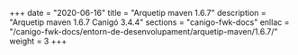 +++
date        = "2020-06-16"
title       = "Arquetip maven 1.6.7"
description = "Arquetip maven 1.6.7 Canigó 3.4.4"
sections    = "canigo-fwk-docs"
enllac		= "/canigo-fwk-docs/entorn-de-desenvolupament/arquetip-maven/1.6.7/"
weight		= 3
+++
